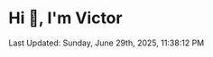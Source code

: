 <h1>Hi 👋, I'm Victor </h1>

<!--RECENT_ACTIVITY:start-->
<!--RECENT_ACTIVITY:end-->

<!--RECENT_ACTIVITY:last_update-->
Last Updated: Sunday, June 29th, 2025, 11:38:12 PM
<!--RECENT_ACTIVITY:last_update_end-->

